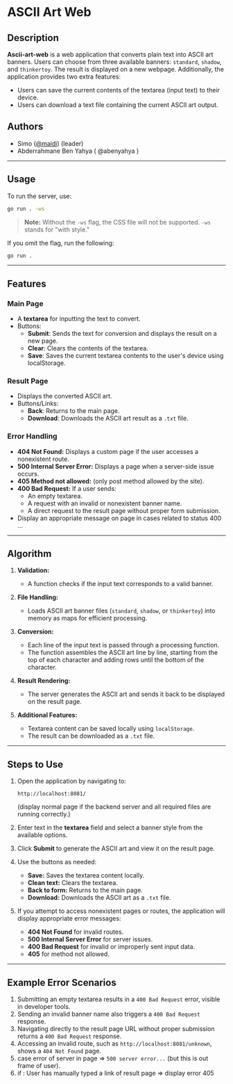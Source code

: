 # ASCII Art Web

## Description

**Ascii-art-web** is a web application that converts plain text into ASCII art banners. Users can choose from three available banners: `standard`, `shadow`, and `thinkertoy`. The result is displayed on a new webpage. Additionally, the application provides two extra features:

- Users can save the current contents of the textarea (input text) to their device.
- Users can download a text file containing the current ASCII art output.

## Authors


- Simo ([@maidi](https://learn.zone01oujda.ma/git/maidi/ascii-art-web)) (leader)
- Abderrahmane Ben Yahya ( @abenyahya )

---

## Usage

To run the server, use:

```bash
go run . -ws
```

> **Note:** Without the `-ws` flag, the CSS file will not be supported. `-ws` stands for "with style."

If you omit the flag, run the following:

```bash
go run .
```

---

## Features

### Main Page
- A **textarea** for inputting the text to convert.
- Buttons:
  - **Submit**: Sends the text for conversion and displays the result on a new page.
  - **Clear**: Clears the contents of the textarea.
  - **Save**: Saves the current textarea contents to the user's device using localStorage.

### Result Page
- Displays the converted ASCII art.
- Buttons/Links:
  - **Back**: Returns to the main page.
  - **Download**: Downloads the ASCII art result as a `.txt` file.

### Error Handling
- **404 Not Found:** Displays a custom page if the user accesses a nonexistent route.
- **500 Internal Server Error:** Displays a page when a server-side issue occurs.
- **405 Method not allowed:** (only post method allowed by the site).
- **400 Bad Request:** If a user sends:
  - An empty textarea.
  - A request with an invalid or nonexistent banner name.
  - A direct request to the result page without proper form submission.
- Display an appropriate message on page in cases related to status 400 ...  

---

## Algorithm

1. **Validation:**
   - A function checks if the input text corresponds to a valid banner.

2. **File Handling:**
   - Loads ASCII art banner files (`standard`, `shadow`, or `thinkertoy`) into memory as maps for efficient processing.

3. **Conversion:**
   - Each line of the input text is passed through a processing function.
   - The function assembles the ASCII art line by line, starting from the top of each character and adding rows until the bottom of the character.

4. **Result Rendering:**
   - The server generates the ASCII art and sends it back to be displayed on the result page.

5. **Additional Features:**
   - Textarea content can be saved locally using `localStorage`.
   - The result can be downloaded as a `.txt` file.

---

## Steps to Use

1. Open the application by navigating to:
   ```
   http://localhost:8081/
   ```
   (display normal page if the backend server and all required files are running correctly.)

2. Enter text in the **textarea** field and select a banner style from the available options.

3. Click **Submit** to generate the ASCII art and view it on the result page.

4. Use the buttons as needed:
   - **Save:** Saves the textarea content locally.
   - **Clean text:** Clears the textarea.
   - **Back to form:** Returns to the main page.
   - **Download:** Downloads the ASCII art as a `.txt` file.

5. If you attempt to access nonexistent pages or routes, the application will display appropriate error messages:
   - **404 Not Found** for invalid routes.
   - **500 Internal Server Error** for server issues.
   - **400 Bad Request** for invalid or improperly sent input data.
   - **405** for method not allowed.

---

## Example Error Scenarios 

1. Submitting an empty textarea results in a `400 Bad Request` error, visible in developer tools.
2. Sending an invalid banner name also triggers a `400 Bad Request` response.
3. Navigating directly to the result page URL without proper submission returns a `400 Bad Request` response.
4. Accessing an invalid route, such as `http://localhost:8081/unknown`, shows a `404 Not Found` page.
5. case error of server in page => `500 server error...` (but this is out frame of user).
6. if : User has manually typed a link of result page => display error 405

